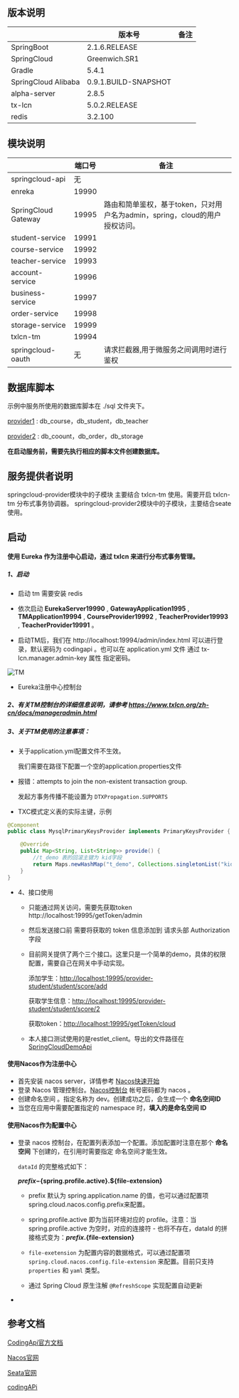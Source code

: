 ## 版本说明


|      |   版本号   |  备注    |
| ---- | ---- | ---- |
|  SpringBoot    | 2.1.6.RELEASE     |      |
|  SpringCloud    | Greenwich.SR1     |      |
|  Gradle    |   5.4.1   |      |
| SpringCloud Alibaba | 0.9.1.BUILD-SNAPSHOT | |
| alpha-server | 2.8.5 | |
| tx-lcn | 5.0.2.RELEASE | |
| redis | 3.2.100 | |


## 模块说明

|      |   端口号   |  备注    |
| ---- | ---- | ---- |
| springcloud-api | 无 |  |
|  enreka    | 19990     |      |
|  SpringCloud Gateway    | 19995     | 路由和简单鉴权，基于token，只对用户名为admin，spring，cloud的用户授权访问。 |
|  student-service    |   19991   |      |
|  course-service    |   19992   |      |
|  teacher-service    |   19993   |      |
|  account-service    |   19996   |      |
|  business-service    |   19997   |      |
|  order-service    |   19998   |      |
|  storage-service    |   19999   |      |
|  txlcn-tm    |   19994   |      |
| springcloud-oauth | 无 | 请求拦截器,用于微服务之间调用时进行鉴权 |

## 数据库脚本

示例中服务所使用的数据库脚本在  ./sql  文件夹下。

[provider1](https://github.com/jiachao23/spring-cloud-sample/blob/master/sql/provider1.sql) : db_course，db_student，db_teacher

[provider2](https://github.com/jiachao23/spring-cloud-sample/blob/master/sql/provider2.sql) : db_coount，db_order，db_storage

**在启动服务前，需要先执行相应的脚本文件创建数据库。**

## 服务提供者说明

springcloud-provider模块中的子模块 主要结合 txlcn-tm 使用。需要开启 txlcn-tm 分布式事务协调器。
springcloud-provider2模块中的子模块，主要结合seate使用。

## 启动

#### 使用 Eureka 作为注册中心启动，通过 txlcn 来进行分布式事务管理。

##### 1、启动

- 启动 tm 需要安装 redis

- 依次启动 **EurekaServer19990**  , **GatewayApplication1995** , **TMApplication19994** , **CourseProvider19992** , **TeacherProvider19993** , **TeacherProvider19991** 。


- 启动TM后，我们在  http://localhost:19994/admin/index.html  可以进行登录，默认密码为 codingapi 。也可以在 application.yml 文件 通过 tx-lcn.manager.admin-key 属性 指定密码。

![TM](https://github.com/jiachao23/spring-cloud-sample/blob/master/images/tm.png)

- Eureka注册中心控制台 




##### 2、有关TM控制台的详细信息说明，请参考  https://www.txlcn.org/zh-cn/docs/manageradmin.html

##### 3、关于TM使用的注意事项：

- 关于application.yml配置文件不生效。

  我们需要在路径下配置一个空的application.properties文件

- 报错：attempts to join the non-existent transaction group.

  发起方事务传播不能设置为 `DTXPropagation.SUPPORTS`

-  TXC模式定义表的实际主键，示例 

  ```java
  @Component
  public class MysqlPrimaryKeysProvider implements PrimaryKeysProvider {
  
      @Override
      public Map<String, List<String>> provide() {
          //t_demo 表的回滚主键为 kid字段
          return Maps.newHashMap("t_demo", Collections.singletonList("kid"));
      }
  }
  
  ```

- 4、接口使用
  
  - 只能通过网关访问，需要先获取token  http://localhost:19995/getToken/admin
    
    
    
  - 然后发送接口前 需要将获取的 token 信息添加到 请求头部 Authorization 字段
  
  - 目前网关提供了两个三个接口。这里只是一个简单的demo，具体的权限配置，需要自己在网关中手动实现。
  
    添加学生：[http://localhost:19995/provider-student/student/score/add](http://localhost:19995/provider-student/student/score/add)
  
    获取学生信息：[http://localhost:19995/provider-student/student/score/2](http://localhost:19995/provider-student/student/score/2)
  
    获取token：[http://localhost:19995/getToken/cloud](http://localhost:19995/getToken/cloud)
  - 本人接口测试使用的是restlet_client。导出的文件路径在  [SpringCloudDemoApi](https://github.com/jiachao23/spring-cloud-sample/blob/master/json/SpringCloudDemo.json)
    
  
#### 使用Nacos作为注册中心

- 首先安装 nacos server，详情参考 [Nacos快速开始](https://nacos.io/zh-cn/docs/quick-start.html)
- 登录 Nacos 管理控制台。[Nacos控制台](http://localhost:8848/nacos/)   帐号密码都为 nacos 。
- 创建命名空间 。指定名称为 dev。创建成功之后，会生成一个 **命名空间ID**
- 当您在应用中需要配置指定的 namespace 时，**填入的是命名空间 ID**
#### 使用Nacos作为配置中心

- 登录 nacos 控制台，在配置列表添加一个配置。添加配置时注意在那个 **命名空间**  下创建的，在引用时需要指定 命名空间才能生效。

  `dataId` 的完整格式如下：

     **${prefix}-${spring.profile.active}.${file-extension}**

  - prefix 默认为 spring.application.name 的值，也可以通过配置项spring.cloud.nacos.config.prefix来配置。

  - spring.profile.active 即为当前环境对应的 profile。注意：当 spring.profile.active 为空时，对应的连接符 - 也将不存在，dataId 的拼接格式变为：**${prefix}.${file-extension}**

  - `file-exetension` 为配置内容的数据格式，可以通过配置项 `spring.cloud.nacos.config.file-extension` 来配置。目前只支持 `properties` 和 `yaml` 类型。

  - 通过 Spring Cloud 原生注解 `@RefreshScope` 实现配置自动更新

- 


## 参考文档

[CodingApi官方文档](https://www.txlcn.org/zh-cn/docs/preface.html)

[Nacos官网](https://nacos.io/zh-cn/index.html)

[Seata官网](https://seata.io/zh-cn/)

[codingAPi](https://www.txlcn.org/zh-cn/index.html)